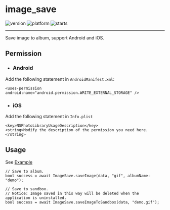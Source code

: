 # image_save

![version](https://img.shields.io/pub/v/image_save)
![platform](https://img.shields.io/badge/platform-Android%7CiOS-green)
![starts](https://img.shields.io/github/stars/samoy/image_save?style=social)
<hr>
Save image to album, support Android and iOS.

## Permission

* ### Android

Add the following statement in `AndroidManifest.xml`:
```
<uses-permission android:name="android.permission.WRITE_EXTERNAL_STORAGE" />
```
* ### iOS

Add the following statement in `Info.plist`
```
<key>NSPhotoLibraryUsageDescription</key>
<string>Modify the description of the permission you need here.</string>
```

## Usage
See [Example](https://github.com/Samoy/image_save/tree/master/example)

```
// Save to album.
bool success = await ImageSave.saveImage(data, "gif", albumName: "demo");

// Save to sandbox.
// Notice: Image saved in this way will be deleted when the application is uninstalled.
bool success = await ImageSave.saveImageToSandbox(data, "demo.gif");
```
